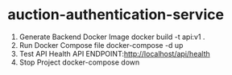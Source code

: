 # auction-authentication-service


1. Generate Backend Docker Image
   docker build -t api:v1 .
2. Run Docker Compose file
   docker-compose -d up
3. Test API Health
   API ENDPOINT:[http://localhost/api/health](http://localhost/api/health)
4. Stop Project
   docker-compose down
